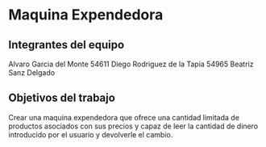 # Maquina Expendedora

## Integrantes del equipo

Alvaro Garcia del Monte 54611
Diego Rodriguez de la Tapia 54965
Beatriz Sanz Delgado 

## Objetivos del trabajo

Crear una maquina expendedora que ofrece una cantidad limitada de productos asociados con sus precios y capaz de leer la cantidad de dinero introducido por el usuario y devolverle el cambio.
